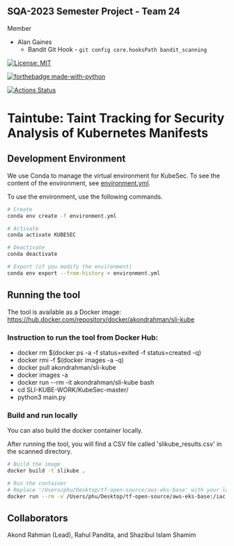## SQA-2023 Semester Project - Team 24
Member
* Alan Gaines
  * Bandit Git Hook - `git config core.hooksPath bandit_scanning`

[![License: MIT](https://img.shields.io/badge/License-MIT-yellow.svg)](https://opensource.org/licenses/MIT) 

[![forthebadge made-with-python](http://ForTheBadge.com/images/badges/made-with-python.svg)](https://www.python.org/)

[![Actions Status](https://github.com/paser-group/KubeSec/workflows/Build%20KubeTaint/badge.svg)](https://github.com/Build%20TaintPupp/actions)


# Taintube: Taint Tracking for Security Analysis of Kubernetes Manifests 

## Development Environment
We use Conda to manage the virtual environment for KubeSec. To see the content of the environment, see [environment.yml](./environment.yml).

To use the environment, use the following commands.

```bash
# Create
conda env create -f environment.yml

# Activate
conda activate KUBESEC

# Deactivate
conda deactivate

# Export (if you modify the environment)
conda env export --from-history > environment.yml
```

## Running the tool

The tool is available as a Docker image: https://hub.docker.com/repository/docker/akondrahman/sli-kube 

### Instruction to run the tool from Docker Hub:

- docker rm $(docker ps -a -f status=exited -f status=created -q)
- docker rmi -f $(docker images -a -q)
- docker pull akondrahman/sli-kube
- docker images -a
- docker run --rm -it akondrahman/sli-kube bash
- cd SLI-KUBE-WORK/KubeSec-master/
- python3 main.py

### Build and run locally
You can also build the docker container locally.

After running the tool, you will find a CSV file called 'slikube_results.csv' in the scanned directory.

```bash
# Build the image
docker build -t slikube .

# Run the container 
# Replace '/Users/phu/Desktop/tf-open-source/aws-eks-base' with your local path
docker run --rm -v /Users/phu/Desktop/tf-open-source/aws-eks-base:/iac --name slikube slikube /iac
```

## Collaborators 

Akond Rahman (Lead), Rahul Pandita, and Shazibul Islam Shamim 


